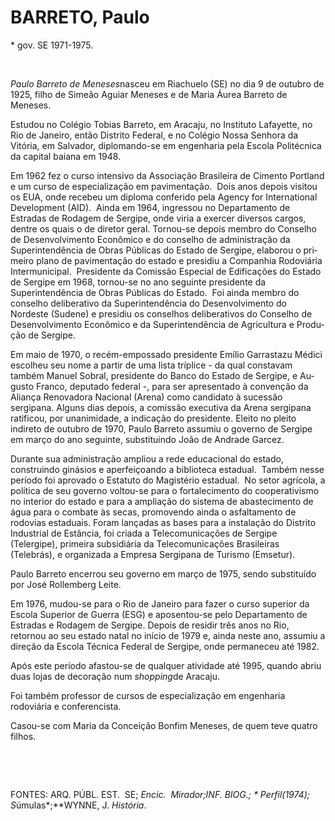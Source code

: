 BARRETO, Paulo
==============

\* gov. SE 1971-1975.

 

*Paulo Barreto de Meneses*nasceu em Ria­chuelo (SE) no dia 9 de outubro
de 1925, fi­lho de Simeão Aguiar Meneses e de Maria Áu­rea Barreto de
Meneses.

Estudou no Colégio Tobias Barreto, em Aracaju, no Instituto Lafayette,
no Rio de Ja­neiro, então Distrito Federal, e no Colégio Nossa Senhora
da Vitória, em Salvador, diplo­mando-se em engenharia pela Escola
Politécni­ca da capital baiana em 1948.

Em 1962 fez o curso intensivo da Associa­ção Brasileira de Cimento
Portland e um curso de especialização em pavimentação.  Dois anos depois
visitou os EUA, onde recebeu um di­ploma conferido pela Agency for
Internatio­nal Development (AID).  Ainda em 1964, in­gressou no
Departamento de Estradas de Ro­dagem de Sergipe, onde viria a exercer
diver­sos cargos, dentre os quais o de diretor geral. Tornou-se depois
membro do Conselho de De­senvolvimento Econômico e do conselho de
administração da Superintendência de Obras Públicas do Estado de
Sergipe, elaborou o pri­meiro plano de pavimentação do estado e
pre­sidiu a Companhia Rodoviária Intermunicipal.  Presidente da Comissão
Especial de Edifica­ções do Estado de Sergipe em 1968, tornou-se no ano
seguinte presidente da Superintendên­cia de Obras Públicas do Estado. 
Foi ainda membro do conselho deliberativo da Superin­tendência do
Desenvolvimento do Nordeste (Sudene) e presidiu os conselhos
deliberativos do Conselho de Desenvolvimento Econômico e da
Superintendência de Agricultura e Produ­ção de Sergipe.

Em maio de 1970, o recém-empossado presidente Emílio Garrastazu Médici
escolheu seu nome a partir de uma lista tríplice - da qual constavam
também Manuel Sobral, presi­dente do Banco do Estado de Sergipe, e
Au­gusto Franco, deputado federal -, para ser apresentado à convenção da
Aliança Renova­dora Nacional (Arena) como candidato à su­cessão
sergipana. Alguns dias depois, a comis­são executiva da Arena sergipana
ratificou, por unanimidade, a indicação do presidente. Eleito no pleito
indireto de outubro de 1970, Paulo Barreto assumiu o governo de Sergipe
em março do ano seguinte, substituindo João de Andrade Garcez.

Durante sua administração ampliou a rede educacional do estado,
construindo ginásios e aperfeiçoando a biblioteca estadual.  Também
nesse período foi aprovado o Estatuto do Ma­gistério estadual.  No setor
agrícola, a política de seu governo voltou-se para o fortalecimen­to do
cooperativismo no interior do estado e para a ampliação do sistema de
abastecimento de água para o combate às secas, promovendo ainda o
asfaltamento de rodovias estaduais. Foram lançadas as bases para a
instalação do Distrito Industrial de Estância, foi criada a
Telecomunicações de Sergipe (Telergipe), pri­meira subsidiária da
Telecomunicações Brasi­leiras (Telebrás), e organizada a Empresa
Ser­gipana de Turismo (Emsetur).

Paulo Barreto encerrou seu governo em março de 1975, sendo substituído
por José Rollemberg Leite.

Em 1976, mudou-se para o Rio de Janeiro para fazer o curso superior da
Escola Superior de Guerra (ESG) e aposentou-se pelo Departamento de
Estradas e Rodagem de Sergipe. Depois de residir três anos no Rio,
retornou ao seu estado natal no início de 1979 e, ainda neste ano,
assumiu a direção da Escola Técnica Federal de Sergipe, onde permaneceu
até 1982.

Após este período afastou-se de qualquer atividade até 1995, quando
abriu duas lojas de decoração num *shopping*de Aracaju.

Foi também professor de cursos de espe­cialização em engenharia
rodoviária e confe­rencista.

Casou-se com Maria da Conceição Bonfim Meneses, de quem teve quatro
filhos.

 

 

FONTES: ARQ. PÚBL. EST.  SE; *Encic.  Mira*­*dor;*INF. BIOG.;
* Perfil*(1974); S*úmulas*;**WYNNE, J. *His*­*tória*.
